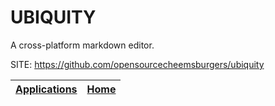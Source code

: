 # UBIQUITY

 A cross-platform markdown editor.

 SITE: https://github.com/opensourcecheemsburgers/ubiquity

 | [Applications](https://portable-linux-apps.github.io/apps.html) | [Home](https://portable-linux-apps.github.io)
 | --- | --- |
